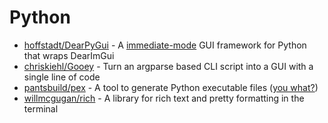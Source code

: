 # Python

* [hoffstadt/DearPyGui](https://github.com/hoffstadt/DearPyGui) - A [immediate-mode](https://en.wikipedia.org/wiki/Immediate_mode_GUI) GUI framework for Python that wraps DearImGui
* [chriskiehl/Gooey](https://github.com/chriskiehl/Gooey) - Turn an argparse based CLI script into a GUI with a single line of code
* [pantsbuild/pex](https://github.com/pantsbuild/pex) - A tool to generate Python executable files ([you what?](https://www.youtube.com/watch?v=NmpnGhRwsu0))
* [willmcgugan/rich](https://github.com/willmcgugan/rich) - A library for rich text and pretty formatting in the terminal